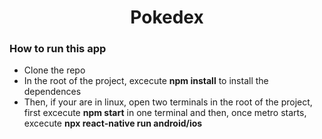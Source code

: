 <h1 align="center">Pokedex</h1>
<div>
  <h3>How to run this app</h3>
  <ul>
    <li>Clone the repo</li>
    <li>In the root of the project, excecute <strong>npm install</strong> to install the dependences</li>
    <li>Then, if your are in linux, open two terminals in the root of the project, first excecute <strong>npm start</strong> in one terminal and then, once metro starts, excecute <strong>npx react-native run android/ios</strong></li>
  </ul>
</div>
